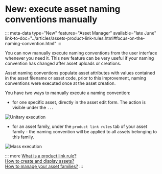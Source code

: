 # New: execute asset naming conventions manually
::: meta-data type="New" features="Asset Manager" available="late June" link-to-doc="../articles/assets-product-link-rules.html#focus-on-the-naming-convention.html"
:::

You can now manually execute naming conventions from the user interface whenever you need it. This new feature can be very useful if your naming convention has changed after asset uploads or creations.

Asset naming conventions populate asset attributes with values contained in the asset filename or asset code, prior to this improvement, naming conventions were executed once at the asset creation. 


You have two ways to manually execute a naming convention:
- for one specific asset, directly in the asset edit form. The action is visible under the `...`

![Unitary execution](../img/unitary-execution.png)

- for an asset family, under the `product link rules` tab of your asset family - the naming convention will be applied to all assets belonging to this family.

![Mass execution](../img/mass-execution.png)

::: more
[What is a product link rule?](../articles/assets-product-link-rules.html)  
[How to create and display assets?](../articles/create-and-display-assets.html)  
[How to manage your asset families?](../articles/manage-asset-families.html)
:::
